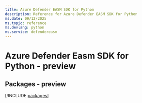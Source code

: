 ```yaml
---
title: Azure Defender EASM SDK for Python
description: Reference for Azure Defender EASM SDK for Python
ms.date: 09/12/2025
ms.topic: reference
ms.devlang: python
ms.service: defendereasm
---
```

# Azure Defender Easm SDK for Python - preview
## Packages - preview
[!INCLUDE [packages](defender-easm-index.md)]